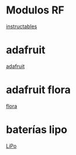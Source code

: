 # Modulos RF 
[instructables](http://www.instructables.com/id/RF-315433-MHz-Transmitter-receiver-Module-and-Ardu/)

# adafruit
[adafruit](https://www.adafruit.com/)

# adafruit flora
[flora](https://www.adafruit.com/product/659)

# baterías lipo
[LiPo](https://listado.mercadolibre.com.mx/bater%C3%ADa-lipo#D[A:bater%C3%ADa%20lipo])
